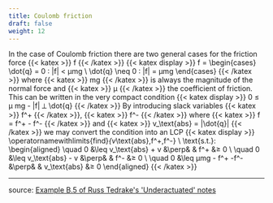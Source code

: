 ```yaml
---
title: Coulomb friction
draft: false
weight: 12
---
```


In the case of Coulomb friction there are two general cases for the friction force {{< katex >}} f {{< /katex >}}
{{< katex display >}}
f =
\begin{cases}
	\dot{q} = 0 : |f| < μmg \\
	\dot{q} \neq 0 : |f| = μmg
\end{cases}
{{< /katex >}}
where {{< katex >}} mg {{< /katex >}} is always the magnitude of the normal force and {{< katex >}} μ {{< /katex >}} the coefficient of friction. This can be written in the very compact condition
{{< katex display >}}
0 ≤ μ mg - |f| ⟂ \dot{q}
{{< /katex >}}
By introducing slack variables {{< katex >}} f^+ {{< /katex >}}, {{< katex >}} f^- {{< /katex >}} where {{< katex >}} f = f^+ - f^- {{< /katex >}} and {{< katex >}} v_\text{abs} = |\dot{q}| {{< /katex >}} we may convert the condition into an LCP
{{< katex display >}}
\operatornamewithlimits{find}_{v_\text{abs},f^+,f^-} \ \text{s.t.}:
\begin{aligned}
\quad 0 &\leq v_\text{abs} + v &\perp&  & f^+ &≥ 0 \\
\quad 0 &\leq v_\text{abs} - v &\perp&  & f^- &≥ 0 \\
\quad 0 &\leq μmg - f^+ -f^- &\perp&  & v_\text{abs} &≥ 0
\end{aligned}
{{< /katex >}}

---

source: [Example B.5 of Russ Tedrake's 'Underactuated' notes](https://underactuated.mit.edu/multibody.html#example5)